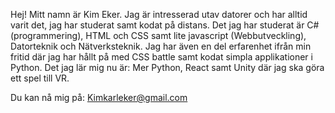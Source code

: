   Hej! Mitt namn är Kim Eker.
  Jag är intresserad utav datorer och har alltid varit det, jag har studerat samt kodat på distans. Det jag har studerat är C# (programmering), 
  HTML och CSS samt lite javascript (Webbutveckling), Datorteknik och Nätverksteknik.
  Jag har även en del erfarenhet ifrån min fritid där jag har hållt på med CSS battle samt kodat simpla applikationer i Python.
  Det jag lär mig nu är: Mer Python, React samt Unity där jag ska göra ett spel till VR.
  
  Du kan nå mig på: Kimkarleker@gmail.com

